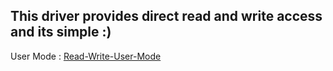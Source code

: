 ## This driver provides direct read and write access and its simple :) 

User Mode : <a href="https://github.com/mabdusshakur/Read-Write-User-Model" target="_blank">Read-Write-User-Mode</a>
